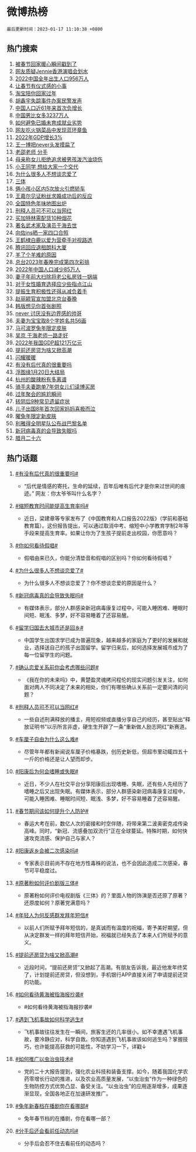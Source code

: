 # 微博热榜

`最后更新时间：2023-01-17 11:10:38 +0800`

## 热门搜索

1. [被春节回家暖心瞬间戳到了](https://m.weibo.cn/search?containerid=100103type%3D1%26t%3D10%26q%3D%23%E8%A2%AB%E6%98%A5%E8%8A%82%E5%9B%9E%E5%AE%B6%E6%9A%96%E5%BF%83%E7%9E%AC%E9%97%B4%E6%88%B3%E5%88%B0%E4%BA%86%23&stream_entry_id=51&isnewpage=1&extparam=seat%3D1%26pos%3D0%26cate%3D10103%26filter_type%3Drealtimehot%26c_type%3D51%26dgr%3D0%26display_time%3D1673925037%26pre_seqid%3D1673925037697025650107&luicode=10000011&lfid=106003type%253D25%2526t%253D3%2526disable_hot%253D1%2526filter_type%253Drealtimehot)
1. [网友质疑Jennie香港演唱会划水](https://m.weibo.cn/search?containerid=100103type%3D1%26t%3D10%26q%3D%23%E7%BD%91%E5%8F%8B%E8%B4%A8%E7%96%91Jennie%E9%A6%99%E6%B8%AF%E6%BC%94%E5%94%B1%E4%BC%9A%E5%88%92%E6%B0%B4%23&stream_entry_id=31&isnewpage=1&extparam=seat%3D1%26dgr%3D0%26realpos%3D1%26band_rank%3D1%26filter_type%3Drealtimehot%26c_type%3D31%26q%3D%2523%25E7%25BD%2591%25E5%258F%258B%25E8%25B4%25A8%25E7%2596%2591Jennie%25E9%25A6%2599%25E6%25B8%25AF%25E6%25BC%2594%25E5%2594%25B1%25E4%25BC%259A%25E5%2588%2592%25E6%25B0%25B4%2523%26pos%3D0%26cate%3D5001%26stream_entry_id%3D31%26flag%3D1%26lcate%3D5001%26display_time%3D1673925037%26pre_seqid%3D1673925037697025650107&luicode=10000011&lfid=106003type%253D25%2526t%253D3%2526disable_hot%253D1%2526filter_type%253Drealtimehot)
1. [2022中国全年出生人口956万人](https://m.weibo.cn/search?containerid=100103type%3D1%26t%3D10%26q%3D%232022%E4%B8%AD%E5%9B%BD%E5%85%A8%E5%B9%B4%E5%87%BA%E7%94%9F%E4%BA%BA%E5%8F%A3956%E4%B8%87%E4%BA%BA%23&stream_entry_id=31&isnewpage=1&extparam=seat%3D1%26dgr%3D0%26realpos%3D2%26band_rank%3D2%26filter_type%3Drealtimehot%26c_type%3D31%26q%3D%25232022%25E4%25B8%25AD%25E5%259B%25BD%25E5%2585%25A8%25E5%25B9%25B4%25E5%2587%25BA%25E7%2594%259F%25E4%25BA%25BA%25E5%258F%25A3956%25E4%25B8%2587%25E4%25BA%25BA%2523%26pos%3D1%26cate%3D5001%26stream_entry_id%3D31%26flag%3D1%26lcate%3D5001%26display_time%3D1673925037%26pre_seqid%3D1673925037697025650107&luicode=10000011&lfid=106003type%253D25%2526t%253D3%2526disable_hot%253D1%2526filter_type%253Drealtimehot)
1. [让春节有仪式感的小事](https://m.weibo.cn/search?containerid=100103type%3D1%26t%3D10%26q%3D%23%E8%AE%A9%E6%98%A5%E8%8A%82%E6%9C%89%E4%BB%AA%E5%BC%8F%E6%84%9F%E7%9A%84%E5%B0%8F%E4%BA%8B%23&stream_entry_id=31&isnewpage=1&extparam=seat%3D1%26dgr%3D0%26realpos%3D3%26band_rank%3D3%26filter_type%3Drealtimehot%26c_type%3D31%26q%3D%2523%25E8%25AE%25A9%25E6%2598%25A5%25E8%258A%2582%25E6%259C%2589%25E4%25BB%25AA%25E5%25BC%258F%25E6%2584%259F%25E7%259A%2584%25E5%25B0%258F%25E4%25BA%258B%2523%26pos%3D2%26cate%3D5001%26stream_entry_id%3D31%26flag%3D0%26lcate%3D5001%26display_time%3D1673925037%26pre_seqid%3D1673925037697025650107&luicode=10000011&lfid=106003type%253D25%2526t%253D3%2526disable_hot%253D1%2526filter_type%253Drealtimehot)
1. [淘宝陪你回家过年](https://m.weibo.cn/search?containerid=100103type%3D1%26t%3D10%26q%3D%23%E6%B7%98%E5%AE%9D%E9%99%AA%E4%BD%A0%E5%9B%9E%E5%AE%B6%E8%BF%87%E5%B9%B4%23&stream_entry_id=31&isnewpage=1&extparam=seat%3D1%26dgr%3D0%26band_rank%3D4%26filter_type%3Drealtimehot%26adid%3D178285%26c_type%3D31%26q%3D%2523%25E6%25B7%2598%25E5%25AE%259D%25E9%2599%25AA%25E4%25BD%25A0%25E5%259B%259E%25E5%25AE%25B6%25E8%25BF%2587%25E5%25B9%25B4%2523%26pos%3D3%26cate%3D5001%26stream_entry_id%3D31%26topic_ad%3D1%26lcate%3D5001%26display_time%3D1673925037%26pre_seqid%3D1673925037697025650107&luicode=10000011&lfid=106003type%253D25%2526t%253D3%2526disable_hot%253D1%2526filter_type%253Drealtimehot)
1. [胡鑫宇失踪事件办案民警发声](https://m.weibo.cn/search?containerid=100103type%3D1%26t%3D10%26q%3D%23%E8%83%A1%E9%91%AB%E5%AE%87%E5%A4%B1%E8%B8%AA%E4%BA%8B%E4%BB%B6%E5%8A%9E%E6%A1%88%E6%B0%91%E8%AD%A6%E5%8F%91%E5%A3%B0%23&stream_entry_id=31&isnewpage=1&extparam=seat%3D1%26dgr%3D0%26realpos%3D4%26band_rank%3D4%26filter_type%3Drealtimehot%26c_type%3D31%26q%3D%2523%25E8%2583%25A1%25E9%2591%25AB%25E5%25AE%2587%25E5%25A4%25B1%25E8%25B8%25AA%25E4%25BA%258B%25E4%25BB%25B6%25E5%258A%259E%25E6%25A1%2588%25E6%25B0%2591%25E8%25AD%25A6%25E5%258F%2591%25E5%25A3%25B0%2523%26pos%3D4%26cate%3D5001%26stream_entry_id%3D31%26flag%3D1%26lcate%3D5001%26display_time%3D1673925037%26pre_seqid%3D1673925037697025650107&luicode=10000011&lfid=106003type%253D25%2526t%253D3%2526disable_hot%253D1%2526filter_type%253Drealtimehot)
1. [中国人口近61年来首次负增长](https://m.weibo.cn/search?containerid=100103type%3D1%26t%3D10%26q%3D%23%E4%B8%AD%E5%9B%BD%E4%BA%BA%E5%8F%A3%E8%BF%9161%E5%B9%B4%E6%9D%A5%E9%A6%96%E6%AC%A1%E8%B4%9F%E5%A2%9E%E9%95%BF%23&stream_entry_id=31&isnewpage=1&extparam=seat%3D1%26dgr%3D0%26realpos%3D5%26band_rank%3D5%26filter_type%3Drealtimehot%26c_type%3D31%26q%3D%2523%25E4%25B8%25AD%25E5%259B%25BD%25E4%25BA%25BA%25E5%258F%25A3%25E8%25BF%259161%25E5%25B9%25B4%25E6%259D%25A5%25E9%25A6%2596%25E6%25AC%25A1%25E8%25B4%259F%25E5%25A2%259E%25E9%2595%25BF%2523%26pos%3D5%26cate%3D5001%26stream_entry_id%3D31%26flag%3D1%26lcate%3D5001%26display_time%3D1673925037%26pre_seqid%3D1673925037697025650107&luicode=10000011&lfid=106003type%253D25%2526t%253D3%2526disable_hot%253D1%2526filter_type%253Drealtimehot)
1. [中国男比女多3237万人](https://m.weibo.cn/search?containerid=100103type%3D1%26t%3D10%26q%3D%23%E4%B8%AD%E5%9B%BD%E7%94%B7%E6%AF%94%E5%A5%B3%E5%A4%9A3237%E4%B8%87%E4%BA%BA%23&stream_entry_id=31&isnewpage=1&extparam=seat%3D1%26dgr%3D0%26realpos%3D6%26band_rank%3D6%26filter_type%3Drealtimehot%26c_type%3D31%26q%3D%2523%25E4%25B8%25AD%25E5%259B%25BD%25E7%2594%25B7%25E6%25AF%2594%25E5%25A5%25B3%25E5%25A4%259A3237%25E4%25B8%2587%25E4%25BA%25BA%2523%26pos%3D6%26cate%3D5001%26stream_entry_id%3D31%26flag%3D1%26lcate%3D5001%26display_time%3D1673925037%26pre_seqid%3D1673925037697025650107&luicode=10000011&lfid=106003type%253D25%2526t%253D3%2526disable_hot%253D1%2526filter_type%253Drealtimehot)
1. [如何避免已婚未育成就业劣势](https://m.weibo.cn/search?containerid=100103type%3D1%26t%3D10%26q%3D%23%E5%A6%82%E4%BD%95%E9%81%BF%E5%85%8D%E5%B7%B2%E5%A9%9A%E6%9C%AA%E8%82%B2%E6%88%90%E5%B0%B1%E4%B8%9A%E5%8A%A3%E5%8A%BF%23&stream_entry_id=31&isnewpage=1&extparam=seat%3D1%26dgr%3D0%26realpos%3D7%26band_rank%3D7%26filter_type%3Drealtimehot%26c_type%3D31%26q%3D%2523%25E5%25A6%2582%25E4%25BD%2595%25E9%2581%25BF%25E5%2585%258D%25E5%25B7%25B2%25E5%25A9%259A%25E6%259C%25AA%25E8%2582%25B2%25E6%2588%2590%25E5%25B0%25B1%25E4%25B8%259A%25E5%258A%25A3%25E5%258A%25BF%2523%26pos%3D7%26cate%3D5001%26stream_entry_id%3D31%26flag%3D1%26lcate%3D5001%26display_time%3D1673925037%26pre_seqid%3D1673925037697025650107&luicode=10000011&lfid=106003type%253D25%2526t%253D3%2526disable_hot%253D1%2526filter_type%253Drealtimehot)
1. [网友吃火锅菜品中发现蓝环章鱼](https://m.weibo.cn/search?containerid=100103type%3D1%26t%3D10%26q%3D%23%E7%BD%91%E5%8F%8B%E5%90%83%E7%81%AB%E9%94%85%E8%8F%9C%E5%93%81%E4%B8%AD%E5%8F%91%E7%8E%B0%E8%93%9D%E7%8E%AF%E7%AB%A0%E9%B1%BC%23&stream_entry_id=31&isnewpage=1&extparam=seat%3D1%26dgr%3D0%26realpos%3D8%26band_rank%3D8%26filter_type%3Drealtimehot%26c_type%3D31%26q%3D%2523%25E7%25BD%2591%25E5%258F%258B%25E5%2590%2583%25E7%2581%25AB%25E9%2594%2585%25E8%258F%259C%25E5%2593%2581%25E4%25B8%25AD%25E5%258F%2591%25E7%258E%25B0%25E8%2593%259D%25E7%258E%25AF%25E7%25AB%25A0%25E9%25B1%25BC%2523%26pos%3D8%26cate%3D5001%26stream_entry_id%3D31%26flag%3D16%26lcate%3D5001%26display_time%3D1673925037%26pre_seqid%3D1673925037697025650107&luicode=10000011&lfid=106003type%253D25%2526t%253D3%2526disable_hot%253D1%2526filter_type%253Drealtimehot)
1. [2022年GDP增长3%](https://m.weibo.cn/search?containerid=100103type%3D1%26t%3D10%26q%3D%232022%E5%B9%B4GDP%E5%A2%9E%E9%95%BF3%25%23&stream_entry_id=31&isnewpage=1&extparam=seat%3D1%26dgr%3D0%26realpos%3D9%26band_rank%3D9%26filter_type%3Drealtimehot%26c_type%3D31%26q%3D%25232022%25E5%25B9%25B4GDP%25E5%25A2%259E%25E9%2595%25BF3%2525%2523%26pos%3D9%26cate%3D5001%26stream_entry_id%3D31%26flag%3D1%26lcate%3D5001%26display_time%3D1673925037%26pre_seqid%3D1673925037697025650107&luicode=10000011&lfid=106003type%253D25%2526t%253D3%2526disable_hot%253D1%2526filter_type%253Drealtimehot)
1. [王一博把never头发摸扁了](https://m.weibo.cn/search?containerid=100103type%3D1%26t%3D10%26q%3D%23%E7%8E%8B%E4%B8%80%E5%8D%9A%E6%8A%8Anever%E5%A4%B4%E5%8F%91%E6%91%B8%E6%89%81%E4%BA%86%23&stream_entry_id=31&isnewpage=1&extparam=seat%3D1%26dgr%3D0%26realpos%3D10%26band_rank%3D10%26filter_type%3Drealtimehot%26c_type%3D31%26q%3D%2523%25E7%258E%258B%25E4%25B8%2580%25E5%258D%259A%25E6%258A%258Anever%25E5%25A4%25B4%25E5%258F%2591%25E6%2591%25B8%25E6%2589%2581%25E4%25BA%2586%2523%26pos%3D10%26cate%3D5001%26stream_entry_id%3D31%26flag%3D16%26lcate%3D5001%26display_time%3D1673925037%26pre_seqid%3D1673925037697025650107&luicode=10000011&lfid=106003type%253D25%2526t%253D3%2526disable_hot%253D1%2526filter_type%253Drealtimehot)
1. [老邵老师 分手](https://m.weibo.cn/search?containerid=100103type%3D1%26t%3D10%26q%3D%E8%80%81%E9%82%B5%E8%80%81%E5%B8%88+%E5%88%86%E6%89%8B&stream_entry_id=31&isnewpage=1&extparam=seat%3D1%26dgr%3D0%26realpos%3D11%26band_rank%3D11%26filter_type%3Drealtimehot%26c_type%3D31%26q%3D%25E8%2580%2581%25E9%2582%25B5%25E8%2580%2581%25E5%25B8%2588%2520%25E5%2588%2586%25E6%2589%258B%26pos%3D11%26cate%3D5001%26stream_entry_id%3D31%26flag%3D0%26lcate%3D5001%26display_time%3D1673925037%26pre_seqid%3D1673925037697025650107&luicode=10000011&lfid=106003type%253D25%2526t%253D3%2526disable_hot%253D1%2526filter_type%253Drealtimehot)
1. [母亲称女儿拒绝追求被男孩泼汽油烧伤](https://m.weibo.cn/search?containerid=100103type%3D1%26t%3D10%26q%3D%23%E6%AF%8D%E4%BA%B2%E7%A7%B0%E5%A5%B3%E5%84%BF%E6%8B%92%E7%BB%9D%E8%BF%BD%E6%B1%82%E8%A2%AB%E7%94%B7%E5%AD%A9%E6%B3%BC%E6%B1%BD%E6%B2%B9%E7%83%A7%E4%BC%A4%23&stream_entry_id=31&isnewpage=1&extparam=seat%3D1%26dgr%3D0%26realpos%3D12%26band_rank%3D12%26filter_type%3Drealtimehot%26c_type%3D31%26q%3D%2523%25E6%25AF%258D%25E4%25BA%25B2%25E7%25A7%25B0%25E5%25A5%25B3%25E5%2584%25BF%25E6%258B%2592%25E7%25BB%259D%25E8%25BF%25BD%25E6%25B1%2582%25E8%25A2%25AB%25E7%2594%25B7%25E5%25AD%25A9%25E6%25B3%25BC%25E6%25B1%25BD%25E6%25B2%25B9%25E7%2583%25A7%25E4%25BC%25A4%2523%26pos%3D12%26cate%3D5001%26stream_entry_id%3D31%26flag%3D1%26lcate%3D5001%26display_time%3D1673925037%26pre_seqid%3D1673925037697025650107&luicode=10000011&lfid=106003type%253D25%2526t%253D3%2526disable_hot%253D1%2526filter_type%253Drealtimehot)
1. [小王同学 想给大家一个交代](https://m.weibo.cn/search?containerid=100103type%3D1%26t%3D10%26q%3D%E5%B0%8F%E7%8E%8B%E5%90%8C%E5%AD%A6+%E6%83%B3%E7%BB%99%E5%A4%A7%E5%AE%B6%E4%B8%80%E4%B8%AA%E4%BA%A4%E4%BB%A3&stream_entry_id=31&isnewpage=1&extparam=seat%3D1%26dgr%3D0%26realpos%3D13%26band_rank%3D13%26filter_type%3Drealtimehot%26c_type%3D31%26q%3D%25E5%25B0%258F%25E7%258E%258B%25E5%2590%258C%25E5%25AD%25A6%2520%25E6%2583%25B3%25E7%25BB%2599%25E5%25A4%25A7%25E5%25AE%25B6%25E4%25B8%2580%25E4%25B8%25AA%25E4%25BA%25A4%25E4%25BB%25A3%26pos%3D13%26cate%3D5001%26stream_entry_id%3D31%26flag%3D1%26lcate%3D5001%26display_time%3D1673925037%26pre_seqid%3D1673925037697025650107&luicode=10000011&lfid=106003type%253D25%2526t%253D3%2526disable_hot%253D1%2526filter_type%253Drealtimehot)
1. [为什么很多人不想谈恋爱了](https://m.weibo.cn/search?containerid=100103type%3D1%26t%3D10%26q%3D%23%E4%B8%BA%E4%BB%80%E4%B9%88%E5%BE%88%E5%A4%9A%E4%BA%BA%E4%B8%8D%E6%83%B3%E8%B0%88%E6%81%8B%E7%88%B1%E4%BA%86%23&stream_entry_id=31&isnewpage=1&extparam=seat%3D1%26dgr%3D0%26realpos%3D14%26band_rank%3D14%26filter_type%3Drealtimehot%26c_type%3D31%26q%3D%2523%25E4%25B8%25BA%25E4%25BB%2580%25E4%25B9%2588%25E5%25BE%2588%25E5%25A4%259A%25E4%25BA%25BA%25E4%25B8%258D%25E6%2583%25B3%25E8%25B0%2588%25E6%2581%258B%25E7%2588%25B1%25E4%25BA%2586%2523%26pos%3D14%26cate%3D5001%26stream_entry_id%3D31%26flag%3D0%26lcate%3D5001%26display_time%3D1673925037%26pre_seqid%3D1673925037697025650107&luicode=10000011&lfid=106003type%253D25%2526t%253D3%2526disable_hot%253D1%2526filter_type%253Drealtimehot)
1. [三体](https://m.weibo.cn/search?containerid=100103type%3D1%26t%3D10%26q%3D%E4%B8%89%E4%BD%93&stream_entry_id=31&isnewpage=1&extparam=seat%3D1%26dgr%3D0%26realpos%3D15%26band_rank%3D15%26filter_type%3Drealtimehot%26c_type%3D31%26q%3D%25E4%25B8%2589%25E4%25BD%2593%26pos%3D15%26cate%3D5001%26stream_entry_id%3D31%26flag%3D0%26lcate%3D5001%26display_time%3D1673925037%26pre_seqid%3D1673925037697025650107&luicode=10000011&lfid=106003type%253D25%2526t%253D3%2526disable_hot%253D1%2526filter_type%253Drealtimehot)
1. [俩小孩小区内5次放火引燃轿车](https://m.weibo.cn/search?containerid=100103type%3D1%26t%3D10%26q%3D%23%E4%BF%A9%E5%B0%8F%E5%AD%A9%E5%B0%8F%E5%8C%BA%E5%86%855%E6%AC%A1%E6%94%BE%E7%81%AB%E5%BC%95%E7%87%83%E8%BD%BF%E8%BD%A6%23&stream_entry_id=31&isnewpage=1&extparam=seat%3D1%26dgr%3D0%26realpos%3D16%26band_rank%3D16%26filter_type%3Drealtimehot%26c_type%3D31%26q%3D%2523%25E4%25BF%25A9%25E5%25B0%258F%25E5%25AD%25A9%25E5%25B0%258F%25E5%258C%25BA%25E5%2586%25855%25E6%25AC%25A1%25E6%2594%25BE%25E7%2581%25AB%25E5%25BC%2595%25E7%2587%2583%25E8%25BD%25BF%25E8%25BD%25A6%2523%26pos%3D16%26cate%3D5001%26stream_entry_id%3D31%26flag%3D0%26lcate%3D5001%26display_time%3D1673925037%26pre_seqid%3D1673925037697025650107&luicode=10000011&lfid=106003type%253D25%2526t%253D3%2526disable_hot%253D1%2526filter_type%253Drealtimehot)
1. [王嘉尔见证粉丝求婚成功后的反应](https://m.weibo.cn/search?containerid=100103type%3D1%26t%3D10%26q%3D%23%E7%8E%8B%E5%98%89%E5%B0%94%E8%A7%81%E8%AF%81%E7%B2%89%E4%B8%9D%E6%B1%82%E5%A9%9A%E6%88%90%E5%8A%9F%E5%90%8E%E7%9A%84%E5%8F%8D%E5%BA%94%23&stream_entry_id=31&isnewpage=1&extparam=seat%3D1%26dgr%3D0%26realpos%3D17%26band_rank%3D17%26filter_type%3Drealtimehot%26c_type%3D31%26q%3D%2523%25E7%258E%258B%25E5%2598%2589%25E5%25B0%2594%25E8%25A7%2581%25E8%25AF%2581%25E7%25B2%2589%25E4%25B8%259D%25E6%25B1%2582%25E5%25A9%259A%25E6%2588%2590%25E5%258A%259F%25E5%2590%258E%25E7%259A%2584%25E5%258F%258D%25E5%25BA%2594%2523%26pos%3D17%26cate%3D5001%26stream_entry_id%3D31%26flag%3D1%26lcate%3D5001%26display_time%3D1673925037%26pre_seqid%3D1673925037697025650107&luicode=10000011&lfid=106003type%253D25%2526t%253D3%2526disable_hot%253D1%2526filter_type%253Drealtimehot)
1. [全国特色年味地图出炉](https://m.weibo.cn/search?containerid=100103type%3D1%26t%3D10%26q%3D%23%E5%85%A8%E5%9B%BD%E7%89%B9%E8%89%B2%E5%B9%B4%E5%91%B3%E5%9C%B0%E5%9B%BE%E5%87%BA%E7%82%89%23&stream_entry_id=31&isnewpage=1&extparam=seat%3D1%26dgr%3D0%26realpos%3D18%26band_rank%3D18%26filter_type%3Drealtimehot%26c_type%3D31%26q%3D%2523%25E5%2585%25A8%25E5%259B%25BD%25E7%2589%25B9%25E8%2589%25B2%25E5%25B9%25B4%25E5%2591%25B3%25E5%259C%25B0%25E5%259B%25BE%25E5%2587%25BA%25E7%2582%2589%2523%26pos%3D18%26cate%3D5001%26stream_entry_id%3D31%26flag%3D0%26lcate%3D5001%26display_time%3D1673925037%26pre_seqid%3D1673925037697025650107&luicode=10000011&lfid=106003type%253D25%2526t%253D3%2526disable_hot%253D1%2526filter_type%253Drealtimehot)
1. [刑释人员可不可以当网红](https://m.weibo.cn/search?containerid=100103type%3D1%26t%3D10%26q%3D%23%E5%88%91%E9%87%8A%E4%BA%BA%E5%91%98%E5%8F%AF%E4%B8%8D%E5%8F%AF%E4%BB%A5%E5%BD%93%E7%BD%91%E7%BA%A2%23&stream_entry_id=31&isnewpage=1&extparam=seat%3D1%26dgr%3D0%26realpos%3D19%26band_rank%3D19%26filter_type%3Drealtimehot%26c_type%3D31%26q%3D%2523%25E5%2588%2591%25E9%2587%258A%25E4%25BA%25BA%25E5%2591%2598%25E5%258F%25AF%25E4%25B8%258D%25E5%258F%25AF%25E4%25BB%25A5%25E5%25BD%2593%25E7%25BD%2591%25E7%25BA%25A2%2523%26pos%3D19%26cate%3D5001%26stream_entry_id%3D31%26flag%3D1%26lcate%3D5001%26display_time%3D1673925037%26pre_seqid%3D1673925037697025650107&luicode=10000011&lfid=106003type%253D25%2526t%253D3%2526disable_hot%253D1%2526filter_type%253Drealtimehot)
1. [买加特林需配货10种烟花](https://m.weibo.cn/search?containerid=100103type%3D1%26t%3D10%26q%3D%23%E4%B9%B0%E5%8A%A0%E7%89%B9%E6%9E%97%E9%9C%80%E9%85%8D%E8%B4%A710%E7%A7%8D%E7%83%9F%E8%8A%B1%23&stream_entry_id=31&isnewpage=1&extparam=seat%3D1%26dgr%3D0%26realpos%3D20%26band_rank%3D20%26filter_type%3Drealtimehot%26c_type%3D31%26q%3D%2523%25E4%25B9%25B0%25E5%258A%25A0%25E7%2589%25B9%25E6%259E%2597%25E9%259C%2580%25E9%2585%258D%25E8%25B4%25A710%25E7%25A7%258D%25E7%2583%259F%25E8%258A%25B1%2523%26pos%3D20%26cate%3D5001%26stream_entry_id%3D31%26flag%3D1%26lcate%3D5001%26display_time%3D1673925037%26pre_seqid%3D1673925037697025650107&luicode=10000011&lfid=106003type%253D25%2526t%253D3%2526disable_hot%253D1%2526filter_type%253Drealtimehot)
1. [著名武术家及演员于海去世](https://m.weibo.cn/search?containerid=100103type%3D1%26t%3D10%26q%3D%23%E8%91%97%E5%90%8D%E6%AD%A6%E6%9C%AF%E5%AE%B6%E5%8F%8A%E6%BC%94%E5%91%98%E4%BA%8E%E6%B5%B7%E5%8E%BB%E4%B8%96%23&stream_entry_id=31&isnewpage=1&extparam=seat%3D1%26dgr%3D0%26realpos%3D21%26band_rank%3D21%26filter_type%3Drealtimehot%26c_type%3D31%26q%3D%2523%25E8%2591%2597%25E5%2590%258D%25E6%25AD%25A6%25E6%259C%25AF%25E5%25AE%25B6%25E5%258F%258A%25E6%25BC%2594%25E5%2591%2598%25E4%25BA%258E%25E6%25B5%25B7%25E5%258E%25BB%25E4%25B8%2596%2523%26pos%3D21%26cate%3D5001%26stream_entry_id%3D31%26flag%3D0%26lcate%3D5001%26display_time%3D1673925037%26pre_seqid%3D1673925037697025650107&luicode=10000011&lfid=106003type%253D25%2526t%253D3%2526disable_hot%253D1%2526filter_type%253Drealtimehot)
1. [向佐ins晒一家四口合照](https://m.weibo.cn/search?containerid=100103type%3D1%26t%3D10%26q%3D%23%E5%90%91%E4%BD%90ins%E6%99%92%E4%B8%80%E5%AE%B6%E5%9B%9B%E5%8F%A3%E5%90%88%E7%85%A7%23&stream_entry_id=31&isnewpage=1&extparam=seat%3D1%26dgr%3D0%26realpos%3D22%26band_rank%3D22%26filter_type%3Drealtimehot%26c_type%3D31%26q%3D%2523%25E5%2590%2591%25E4%25BD%2590ins%25E6%2599%2592%25E4%25B8%2580%25E5%25AE%25B6%25E5%259B%259B%25E5%258F%25A3%25E5%2590%2588%25E7%2585%25A7%2523%26pos%3D22%26cate%3D5001%26stream_entry_id%3D31%26flag%3D0%26lcate%3D5001%26display_time%3D1673925037%26pre_seqid%3D1673925037697025650107&luicode=10000011&lfid=106003type%253D25%2526t%253D3%2526disable_hot%253D1%2526filter_type%253Drealtimehot)
1. [王鹤棣白鹿以爱为营牵手对视路透](https://m.weibo.cn/search?containerid=100103type%3D1%26t%3D10%26q%3D%23%E7%8E%8B%E9%B9%A4%E6%A3%A3%E7%99%BD%E9%B9%BF%E4%BB%A5%E7%88%B1%E4%B8%BA%E8%90%A5%E7%89%B5%E6%89%8B%E5%AF%B9%E8%A7%86%E8%B7%AF%E9%80%8F%23&stream_entry_id=31&isnewpage=1&extparam=seat%3D1%26dgr%3D0%26realpos%3D23%26band_rank%3D23%26filter_type%3Drealtimehot%26c_type%3D31%26q%3D%2523%25E7%258E%258B%25E9%25B9%25A4%25E6%25A3%25A3%25E7%2599%25BD%25E9%25B9%25BF%25E4%25BB%25A5%25E7%2588%25B1%25E4%25B8%25BA%25E8%2590%25A5%25E7%2589%25B5%25E6%2589%258B%25E5%25AF%25B9%25E8%25A7%2586%25E8%25B7%25AF%25E9%2580%258F%2523%26pos%3D23%26cate%3D5001%26stream_entry_id%3D31%26flag%3D1%26lcate%3D5001%26display_time%3D1673925037%26pre_seqid%3D1673925037697025650107&luicode=10000011&lfid=106003type%253D25%2526t%253D3%2526disable_hot%253D1%2526filter_type%253Drealtimehot)
1. [腾讯回应退租朗科大厦](https://m.weibo.cn/search?containerid=100103type%3D1%26t%3D10%26q%3D%23%E8%85%BE%E8%AE%AF%E5%9B%9E%E5%BA%94%E9%80%80%E7%A7%9F%E6%9C%97%E7%A7%91%E5%A4%A7%E5%8E%A6%23&stream_entry_id=31&isnewpage=1&extparam=seat%3D1%26dgr%3D0%26realpos%3D24%26band_rank%3D24%26filter_type%3Drealtimehot%26c_type%3D31%26q%3D%2523%25E8%2585%25BE%25E8%25AE%25AF%25E5%259B%259E%25E5%25BA%2594%25E9%2580%2580%25E7%25A7%259F%25E6%259C%2597%25E7%25A7%2591%25E5%25A4%25A7%25E5%258E%25A6%2523%26pos%3D24%26cate%3D5001%26stream_entry_id%3D31%26flag%3D1%26lcate%3D5001%26display_time%3D1673925037%26pre_seqid%3D1673925037697025650107&luicode=10000011&lfid=106003type%253D25%2526t%253D3%2526disable_hot%253D1%2526filter_type%253Drealtimehot)
1. [羊了个羊难的原因](https://m.weibo.cn/search?containerid=100103type%3D1%26t%3D10%26q%3D%23%E7%BE%8A%E4%BA%86%E4%B8%AA%E7%BE%8A%E9%9A%BE%E7%9A%84%E5%8E%9F%E5%9B%A0%23&stream_entry_id=31&isnewpage=1&extparam=seat%3D1%26dgr%3D0%26realpos%3D25%26band_rank%3D25%26filter_type%3Drealtimehot%26c_type%3D31%26q%3D%2523%25E7%25BE%258A%25E4%25BA%2586%25E4%25B8%25AA%25E7%25BE%258A%25E9%259A%25BE%25E7%259A%2584%25E5%258E%259F%25E5%259B%25A0%2523%26pos%3D25%26cate%3D5001%26stream_entry_id%3D31%26flag%3D1%26lcate%3D5001%26display_time%3D1673925037%26pre_seqid%3D1673925037697025650107&luicode=10000011&lfid=106003type%253D25%2526t%253D3%2526disable_hot%253D1%2526filter_type%253Drealtimehot)
1. [总台2023年春晚完成第四次彩排](https://m.weibo.cn/search?containerid=100103type%3D1%26t%3D10%26q%3D%23%E6%80%BB%E5%8F%B02023%E5%B9%B4%E6%98%A5%E6%99%9A%E5%AE%8C%E6%88%90%E7%AC%AC%E5%9B%9B%E6%AC%A1%E5%BD%A9%E6%8E%92%23&stream_entry_id=31&isnewpage=1&extparam=seat%3D1%26dgr%3D0%26realpos%3D26%26band_rank%3D26%26filter_type%3Drealtimehot%26c_type%3D31%26q%3D%2523%25E6%2580%25BB%25E5%258F%25B02023%25E5%25B9%25B4%25E6%2598%25A5%25E6%2599%259A%25E5%25AE%258C%25E6%2588%2590%25E7%25AC%25AC%25E5%259B%259B%25E6%25AC%25A1%25E5%25BD%25A9%25E6%258E%2592%2523%26pos%3D26%26cate%3D5001%26stream_entry_id%3D31%26flag%3D0%26lcate%3D5001%26display_time%3D1673925037%26pre_seqid%3D1673925037697025650107&luicode=10000011&lfid=106003type%253D25%2526t%253D3%2526disable_hot%253D1%2526filter_type%253Drealtimehot)
1. [2022年中国人口减少85万人](https://m.weibo.cn/search?containerid=100103type%3D1%26t%3D10%26q%3D%232022%E5%B9%B4%E4%B8%AD%E5%9B%BD%E4%BA%BA%E5%8F%A3%E5%87%8F%E5%B0%9185%E4%B8%87%E4%BA%BA%23&stream_entry_id=31&isnewpage=1&extparam=seat%3D1%26dgr%3D0%26realpos%3D27%26band_rank%3D27%26filter_type%3Drealtimehot%26c_type%3D31%26q%3D%25232022%25E5%25B9%25B4%25E4%25B8%25AD%25E5%259B%25BD%25E4%25BA%25BA%25E5%258F%25A3%25E5%2587%258F%25E5%25B0%259185%25E4%25B8%2587%25E4%25BA%25BA%2523%26pos%3D27%26cate%3D5001%26stream_entry_id%3D31%26flag%3D1%26lcate%3D5001%26display_time%3D1673925037%26pre_seqid%3D1673925037697025650107&luicode=10000011&lfid=106003type%253D25%2526t%253D3%2526disable_hot%253D1%2526filter_type%253Drealtimehot)
1. [妻子年前大扫除将老公私房钱一锅端](https://m.weibo.cn/search?containerid=100103type%3D1%26t%3D10%26q%3D%23%E5%A6%BB%E5%AD%90%E5%B9%B4%E5%89%8D%E5%A4%A7%E6%89%AB%E9%99%A4%E5%B0%86%E8%80%81%E5%85%AC%E7%A7%81%E6%88%BF%E9%92%B1%E4%B8%80%E9%94%85%E7%AB%AF%23&stream_entry_id=31&isnewpage=1&extparam=seat%3D1%26dgr%3D0%26realpos%3D28%26band_rank%3D28%26filter_type%3Drealtimehot%26c_type%3D31%26q%3D%2523%25E5%25A6%25BB%25E5%25AD%2590%25E5%25B9%25B4%25E5%2589%258D%25E5%25A4%25A7%25E6%2589%25AB%25E9%2599%25A4%25E5%25B0%2586%25E8%2580%2581%25E5%2585%25AC%25E7%25A7%2581%25E6%2588%25BF%25E9%2592%25B1%25E4%25B8%2580%25E9%2594%2585%25E7%25AB%25AF%2523%26pos%3D28%26cate%3D5001%26stream_entry_id%3D31%26flag%3D1%26lcate%3D5001%26display_time%3D1673925037%26pre_seqid%3D1673925037697025650107&luicode=10000011&lfid=106003type%253D25%2526t%253D3%2526disable_hot%253D1%2526filter_type%253Drealtimehot)
1. [对于女性婚育选择应少些指点江山](https://m.weibo.cn/search?containerid=100103type%3D1%26t%3D10%26q%3D%23%E5%AF%B9%E4%BA%8E%E5%A5%B3%E6%80%A7%E5%A9%9A%E8%82%B2%E9%80%89%E6%8B%A9%E5%BA%94%E5%B0%91%E4%BA%9B%E6%8C%87%E7%82%B9%E6%B1%9F%E5%B1%B1%23&stream_entry_id=31&isnewpage=1&extparam=seat%3D1%26dgr%3D0%26realpos%3D29%26band_rank%3D29%26filter_type%3Drealtimehot%26c_type%3D31%26q%3D%2523%25E5%25AF%25B9%25E4%25BA%258E%25E5%25A5%25B3%25E6%2580%25A7%25E5%25A9%259A%25E8%2582%25B2%25E9%2580%2589%25E6%258B%25A9%25E5%25BA%2594%25E5%25B0%2591%25E4%25BA%259B%25E6%258C%2587%25E7%2582%25B9%25E6%25B1%259F%25E5%25B1%25B1%2523%26pos%3D29%26cate%3D5001%26stream_entry_id%3D31%26flag%3D1%26lcate%3D5001%26display_time%3D1673925037%26pre_seqid%3D1673925037697025650107&luicode=10000011&lfid=106003type%253D25%2526t%253D3%2526disable_hot%253D1%2526filter_type%253Drealtimehot)
1. [提振生育积极性还得从减负着手](https://m.weibo.cn/search?containerid=100103type%3D1%26t%3D10%26q%3D%23%E6%8F%90%E6%8C%AF%E7%94%9F%E8%82%B2%E7%A7%AF%E6%9E%81%E6%80%A7%E8%BF%98%E5%BE%97%E4%BB%8E%E5%87%8F%E8%B4%9F%E7%9D%80%E6%89%8B%23&stream_entry_id=31&isnewpage=1&extparam=seat%3D1%26dgr%3D0%26realpos%3D30%26band_rank%3D30%26filter_type%3Drealtimehot%26c_type%3D31%26q%3D%2523%25E6%258F%2590%25E6%258C%25AF%25E7%2594%259F%25E8%2582%25B2%25E7%25A7%25AF%25E6%259E%2581%25E6%2580%25A7%25E8%25BF%2598%25E5%25BE%2597%25E4%25BB%258E%25E5%2587%258F%25E8%25B4%259F%25E7%259D%2580%25E6%2589%258B%2523%26pos%3D30%26cate%3D5001%26stream_entry_id%3D31%26flag%3D0%26lcate%3D5001%26display_time%3D1673925037%26pre_seqid%3D1673925037697025650107&luicode=10000011&lfid=106003type%253D25%2526t%253D3%2526disable_hot%253D1%2526filter_type%253Drealtimehot)
1. [赵丽颖官宣加盟北京台春晚](https://m.weibo.cn/search?containerid=100103type%3D1%26t%3D10%26q%3D%23%E8%B5%B5%E4%B8%BD%E9%A2%96%E5%AE%98%E5%AE%A3%E5%8A%A0%E7%9B%9F%E5%8C%97%E4%BA%AC%E5%8F%B0%E6%98%A5%E6%99%9A%23&stream_entry_id=31&isnewpage=1&extparam=seat%3D1%26dgr%3D0%26realpos%3D31%26band_rank%3D31%26filter_type%3Drealtimehot%26c_type%3D31%26q%3D%2523%25E8%25B5%25B5%25E4%25B8%25BD%25E9%25A2%2596%25E5%25AE%2598%25E5%25AE%25A3%25E5%258A%25A0%25E7%259B%259F%25E5%258C%2597%25E4%25BA%25AC%25E5%258F%25B0%25E6%2598%25A5%25E6%2599%259A%2523%26pos%3D31%26cate%3D5001%26stream_entry_id%3D31%26flag%3D1%26lcate%3D5001%26display_time%3D1673925037%26pre_seqid%3D1673925037697025650107&luicode=10000011&lfid=106003type%253D25%2526t%253D3%2526disable_hot%253D1%2526filter_type%253Drealtimehot)
1. [韩版想见你首张剧照](https://m.weibo.cn/search?containerid=100103type%3D1%26t%3D10%26q%3D%23%E9%9F%A9%E7%89%88%E6%83%B3%E8%A7%81%E4%BD%A0%E9%A6%96%E5%BC%A0%E5%89%A7%E7%85%A7%23&stream_entry_id=31&isnewpage=1&extparam=seat%3D1%26dgr%3D0%26realpos%3D32%26band_rank%3D32%26filter_type%3Drealtimehot%26c_type%3D31%26q%3D%2523%25E9%259F%25A9%25E7%2589%2588%25E6%2583%25B3%25E8%25A7%2581%25E4%25BD%25A0%25E9%25A6%2596%25E5%25BC%25A0%25E5%2589%25A7%25E7%2585%25A7%2523%26pos%3D32%26cate%3D5001%26stream_entry_id%3D31%26flag%3D1%26lcate%3D5001%26display_time%3D1673925037%26pre_seqid%3D1673925037697025650107&luicode=10000011&lfid=106003type%253D25%2526t%253D3%2526disable_hot%253D1%2526filter_type%253Drealtimehot)
1. [never 讨厌没有边界感的帅哥](https://m.weibo.cn/search?containerid=100103type%3D1%26t%3D10%26q%3Dnever+%E8%AE%A8%E5%8E%8C%E6%B2%A1%E6%9C%89%E8%BE%B9%E7%95%8C%E6%84%9F%E7%9A%84%E5%B8%85%E5%93%A5&stream_entry_id=31&isnewpage=1&extparam=seat%3D1%26dgr%3D0%26realpos%3D33%26band_rank%3D33%26filter_type%3Drealtimehot%26c_type%3D31%26q%3Dnever%2520%25E8%25AE%25A8%25E5%258E%258C%25E6%25B2%25A1%25E6%259C%2589%25E8%25BE%25B9%25E7%2595%258C%25E6%2584%259F%25E7%259A%2584%25E5%25B8%2585%25E5%2593%25A5%26pos%3D33%26cate%3D5001%26stream_entry_id%3D31%26flag%3D0%26lcate%3D5001%26display_time%3D1673925037%26pre_seqid%3D1673925037697025650107&luicode=10000011&lfid=106003type%253D25%2526t%253D3%2526disable_hot%253D1%2526filter_type%253Drealtimehot)
1. [夫妻为宝宝取8个字姓名共56画](https://m.weibo.cn/search?containerid=100103type%3D1%26t%3D10%26q%3D%23%E5%A4%AB%E5%A6%BB%E4%B8%BA%E5%AE%9D%E5%AE%9D%E5%8F%968%E4%B8%AA%E5%AD%97%E5%A7%93%E5%90%8D%E5%85%B156%E7%94%BB%23&stream_entry_id=31&isnewpage=1&extparam=seat%3D1%26dgr%3D0%26realpos%3D34%26band_rank%3D34%26filter_type%3Drealtimehot%26c_type%3D31%26q%3D%2523%25E5%25A4%25AB%25E5%25A6%25BB%25E4%25B8%25BA%25E5%25AE%259D%25E5%25AE%259D%25E5%258F%25968%25E4%25B8%25AA%25E5%25AD%2597%25E5%25A7%2593%25E5%2590%258D%25E5%2585%25B156%25E7%2594%25BB%2523%26pos%3D34%26cate%3D5001%26stream_entry_id%3D31%26flag%3D0%26lcate%3D5001%26display_time%3D1673925037%26pre_seqid%3D1673925037697025650107&luicode=10000011&lfid=106003type%253D25%2526t%253D3%2526disable_hot%253D1%2526filter_type%253Drealtimehot)
1. [马可波罗兔年限定皮肤](https://m.weibo.cn/search?containerid=100103type%3D1%26t%3D10%26q%3D%23%E9%A9%AC%E5%8F%AF%E6%B3%A2%E7%BD%97%E5%85%94%E5%B9%B4%E9%99%90%E5%AE%9A%E7%9A%AE%E8%82%A4%23&stream_entry_id=31&isnewpage=1&extparam=seat%3D1%26dgr%3D0%26realpos%3D35%26band_rank%3D35%26filter_type%3Drealtimehot%26c_type%3D31%26q%3D%2523%25E9%25A9%25AC%25E5%258F%25AF%25E6%25B3%25A2%25E7%25BD%2597%25E5%2585%2594%25E5%25B9%25B4%25E9%2599%2590%25E5%25AE%259A%25E7%259A%25AE%25E8%2582%25A4%2523%26pos%3D35%26cate%3D5001%26stream_entry_id%3D31%26flag%3D0%26lcate%3D5001%26display_time%3D1673925037%26pre_seqid%3D1673925037697025650107&luicode=10000011&lfid=106003type%253D25%2526t%253D3%2526disable_hot%253D1%2526filter_type%253Drealtimehot)
1. [吴京 于海老师一路走好](https://m.weibo.cn/search?containerid=100103type%3D1%26t%3D10%26q%3D%E5%90%B4%E4%BA%AC+%E4%BA%8E%E6%B5%B7%E8%80%81%E5%B8%88%E4%B8%80%E8%B7%AF%E8%B5%B0%E5%A5%BD&stream_entry_id=31&isnewpage=1&extparam=seat%3D1%26dgr%3D0%26realpos%3D36%26band_rank%3D36%26filter_type%3Drealtimehot%26c_type%3D31%26q%3D%25E5%2590%25B4%25E4%25BA%25AC%2520%25E4%25BA%258E%25E6%25B5%25B7%25E8%2580%2581%25E5%25B8%2588%25E4%25B8%2580%25E8%25B7%25AF%25E8%25B5%25B0%25E5%25A5%25BD%26pos%3D36%26cate%3D5001%26stream_entry_id%3D31%26flag%3D1%26lcate%3D5001%26display_time%3D1673925037%26pre_seqid%3D1673925037697025650107&luicode=10000011&lfid=106003type%253D25%2526t%253D3%2526disable_hot%253D1%2526filter_type%253Drealtimehot)
1. [2022年我国GDP超121万亿元](https://m.weibo.cn/search?containerid=100103type%3D1%26t%3D10%26q%3D%232022%E5%B9%B4%E6%88%91%E5%9B%BDGDP%E8%B6%85121%E4%B8%87%E4%BA%BF%E5%85%83%23&stream_entry_id=31&isnewpage=1&extparam=seat%3D1%26dgr%3D0%26realpos%3D37%26band_rank%3D37%26filter_type%3Drealtimehot%26c_type%3D31%26q%3D%25232022%25E5%25B9%25B4%25E6%2588%2591%25E5%259B%25BDGDP%25E8%25B6%2585121%25E4%25B8%2587%25E4%25BA%25BF%25E5%2585%2583%2523%26pos%3D37%26cate%3D5001%26stream_entry_id%3D31%26flag%3D1%26lcate%3D5001%26display_time%3D1673925037%26pre_seqid%3D1673925037697025650107&luicode=10000011&lfid=106003type%253D25%2526t%253D3%2526disable_hot%253D1%2526filter_type%253Drealtimehot)
1. [提前还房贷为啥又掀高潮](https://m.weibo.cn/search?containerid=100103type%3D1%26t%3D10%26q%3D%23%E6%8F%90%E5%89%8D%E8%BF%98%E6%88%BF%E8%B4%B7%E4%B8%BA%E5%95%A5%E5%8F%88%E6%8E%80%E9%AB%98%E6%BD%AE%23&stream_entry_id=31&isnewpage=1&extparam=seat%3D1%26dgr%3D0%26realpos%3D38%26band_rank%3D38%26filter_type%3Drealtimehot%26c_type%3D31%26q%3D%2523%25E6%258F%2590%25E5%2589%258D%25E8%25BF%2598%25E6%2588%25BF%25E8%25B4%25B7%25E4%25B8%25BA%25E5%2595%25A5%25E5%258F%2588%25E6%258E%2580%25E9%25AB%2598%25E6%25BD%25AE%2523%26pos%3D38%26cate%3D5001%26stream_entry_id%3D31%26flag%3D1%26lcate%3D5001%26display_time%3D1673925037%26pre_seqid%3D1673925037697025650107&luicode=10000011&lfid=106003type%253D25%2526t%253D3%2526disable_hot%253D1%2526filter_type%253Drealtimehot)
1. [闪耀暖暖](https://m.weibo.cn/search?containerid=100103type%3D1%26t%3D10%26q%3D%23%E9%97%AA%E8%80%80%E6%9A%96%E6%9A%96%23&stream_entry_id=31&isnewpage=1&extparam=seat%3D1%26dgr%3D0%26realpos%3D39%26band_rank%3D39%26filter_type%3Drealtimehot%26c_type%3D31%26q%3D%2523%25E9%2597%25AA%25E8%2580%2580%25E6%259A%2596%25E6%259A%2596%2523%26pos%3D39%26cate%3D5001%26stream_entry_id%3D31%26flag%3D1%26lcate%3D5001%26display_time%3D1673925037%26pre_seqid%3D1673925037697025650107&luicode=10000011&lfid=106003type%253D25%2526t%253D3%2526disable_hot%253D1%2526filter_type%253Drealtimehot)
1. [有没有后代真的很重要吗](https://m.weibo.cn/search?containerid=100103type%3D1%26t%3D10%26q%3D%23%E6%9C%89%E6%B2%A1%E6%9C%89%E5%90%8E%E4%BB%A3%E7%9C%9F%E7%9A%84%E5%BE%88%E9%87%8D%E8%A6%81%E5%90%97%23&stream_entry_id=31&isnewpage=1&extparam=seat%3D1%26dgr%3D0%26realpos%3D40%26band_rank%3D40%26filter_type%3Drealtimehot%26c_type%3D31%26q%3D%2523%25E6%259C%2589%25E6%25B2%25A1%25E6%259C%2589%25E5%2590%258E%25E4%25BB%25A3%25E7%259C%259F%25E7%259A%2584%25E5%25BE%2588%25E9%2587%258D%25E8%25A6%2581%25E5%2590%2597%2523%26pos%3D40%26cate%3D5001%26stream_entry_id%3D31%26flag%3D0%26lcate%3D5001%26display_time%3D1673925037%26pre_seqid%3D1673925037697025650107&luicode=10000011&lfid=106003type%253D25%2526t%253D3%2526disable_hot%253D1%2526filter_type%253Drealtimehot)
1. [浮图缘1月20日大结局](https://m.weibo.cn/search?containerid=100103type%3D1%26t%3D10%26q%3D%23%E6%B5%AE%E5%9B%BE%E7%BC%981%E6%9C%8820%E6%97%A5%E5%A4%A7%E7%BB%93%E5%B1%80%23&stream_entry_id=31&isnewpage=1&extparam=seat%3D1%26dgr%3D0%26realpos%3D41%26band_rank%3D41%26filter_type%3Drealtimehot%26c_type%3D31%26q%3D%2523%25E6%25B5%25AE%25E5%259B%25BE%25E7%25BC%25981%25E6%259C%258820%25E6%2597%25A5%25E5%25A4%25A7%25E7%25BB%2593%25E5%25B1%2580%2523%26pos%3D41%26cate%3D5001%26stream_entry_id%3D31%26flag%3D1%26lcate%3D5001%26display_time%3D1673925037%26pre_seqid%3D1673925037697025650107&luicode=10000011&lfid=106003type%253D25%2526t%253D3%2526disable_hot%253D1%2526filter_type%253Drealtimehot)
1. [杭州的酸辣粉有多离谱](https://m.weibo.cn/search?containerid=100103type%3D1%26t%3D10%26q%3D%23%E6%9D%AD%E5%B7%9E%E7%9A%84%E9%85%B8%E8%BE%A3%E7%B2%89%E6%9C%89%E5%A4%9A%E7%A6%BB%E8%B0%B1%23&stream_entry_id=31&isnewpage=1&extparam=seat%3D1%26dgr%3D0%26realpos%3D42%26band_rank%3D42%26filter_type%3Drealtimehot%26c_type%3D31%26q%3D%2523%25E6%259D%25AD%25E5%25B7%259E%25E7%259A%2584%25E9%2585%25B8%25E8%25BE%25A3%25E7%25B2%2589%25E6%259C%2589%25E5%25A4%259A%25E7%25A6%25BB%25E8%25B0%25B1%2523%26pos%3D42%26cate%3D5001%26stream_entry_id%3D31%26flag%3D0%26lcate%3D5001%26display_time%3D1673925037%26pre_seqid%3D1673925037697025650107&luicode=10000011&lfid=106003type%253D25%2526t%253D3%2526disable_hot%253D1%2526filter_type%253Drealtimehot)
1. [骑手夫妻跑单7年供女儿们读博买房](https://m.weibo.cn/search?containerid=100103type%3D1%26t%3D10%26q%3D%23%E9%AA%91%E6%89%8B%E5%A4%AB%E5%A6%BB%E8%B7%91%E5%8D%957%E5%B9%B4%E4%BE%9B%E5%A5%B3%E5%84%BF%E4%BB%AC%E8%AF%BB%E5%8D%9A%E4%B9%B0%E6%88%BF%23&stream_entry_id=31&isnewpage=1&extparam=seat%3D1%26dgr%3D0%26realpos%3D43%26band_rank%3D43%26filter_type%3Drealtimehot%26c_type%3D31%26q%3D%2523%25E9%25AA%2591%25E6%2589%258B%25E5%25A4%25AB%25E5%25A6%25BB%25E8%25B7%2591%25E5%258D%25957%25E5%25B9%25B4%25E4%25BE%259B%25E5%25A5%25B3%25E5%2584%25BF%25E4%25BB%25AC%25E8%25AF%25BB%25E5%258D%259A%25E4%25B9%25B0%25E6%2588%25BF%2523%26pos%3D43%26cate%3D5001%26stream_entry_id%3D31%26flag%3D0%26lcate%3D5001%26display_time%3D1673925037%26pre_seqid%3D1673925037697025650107&luicode=10000011&lfid=106003type%253D25%2526t%253D3%2526disable_hot%253D1%2526filter_type%253Drealtimehot)
1. [过年聚会的尴尬瞬间](https://m.weibo.cn/search?containerid=100103type%3D1%26t%3D10%26q%3D%23%E8%BF%87%E5%B9%B4%E8%81%9A%E4%BC%9A%E7%9A%84%E5%B0%B4%E5%B0%AC%E7%9E%AC%E9%97%B4%23&stream_entry_id=31&isnewpage=1&extparam=seat%3D1%26dgr%3D0%26realpos%3D44%26band_rank%3D44%26filter_type%3Drealtimehot%26c_type%3D31%26q%3D%2523%25E8%25BF%2587%25E5%25B9%25B4%25E8%2581%259A%25E4%25BC%259A%25E7%259A%2584%25E5%25B0%25B4%25E5%25B0%25AC%25E7%259E%25AC%25E9%2597%25B4%2523%26pos%3D44%26cate%3D5001%26stream_entry_id%3D31%26flag%3D1%26lcate%3D5001%26display_time%3D1673925037%26pre_seqid%3D1673925037697025650107&luicode=10000011&lfid=106003type%253D25%2526t%253D3%2526disable_hot%253D1%2526filter_type%253Drealtimehot)
1. [转阴后9种常见遗留症状](https://m.weibo.cn/search?containerid=100103type%3D1%26t%3D10%26q%3D%23%E8%BD%AC%E9%98%B4%E5%90%8E9%E7%A7%8D%E5%B8%B8%E8%A7%81%E9%81%97%E7%95%99%E7%97%87%E7%8A%B6%23&stream_entry_id=31&isnewpage=1&extparam=seat%3D1%26dgr%3D0%26realpos%3D45%26band_rank%3D45%26filter_type%3Drealtimehot%26c_type%3D31%26q%3D%2523%25E8%25BD%25AC%25E9%2598%25B4%25E5%2590%258E9%25E7%25A7%258D%25E5%25B8%25B8%25E8%25A7%2581%25E9%2581%2597%25E7%2595%2599%25E7%2597%2587%25E7%258A%25B6%2523%26pos%3D45%26cate%3D5001%26stream_entry_id%3D31%26flag%3D0%26lcate%3D5001%26display_time%3D1673925037%26pre_seqid%3D1673925037697025650107&luicode=10000011&lfid=106003type%253D25%2526t%253D3%2526disable_hot%253D1%2526filter_type%253Drealtimehot)
1. [儿子出国8年首次回家妈妈喜极而泣](https://m.weibo.cn/search?containerid=100103type%3D1%26t%3D10%26q%3D%23%E5%84%BF%E5%AD%90%E5%87%BA%E5%9B%BD8%E5%B9%B4%E9%A6%96%E6%AC%A1%E5%9B%9E%E5%AE%B6%E5%A6%88%E5%A6%88%E5%96%9C%E6%9E%81%E8%80%8C%E6%B3%A3%23&stream_entry_id=31&isnewpage=1&extparam=seat%3D1%26dgr%3D0%26realpos%3D46%26band_rank%3D46%26filter_type%3Drealtimehot%26c_type%3D31%26q%3D%2523%25E5%2584%25BF%25E5%25AD%2590%25E5%2587%25BA%25E5%259B%25BD8%25E5%25B9%25B4%25E9%25A6%2596%25E6%25AC%25A1%25E5%259B%259E%25E5%25AE%25B6%25E5%25A6%2588%25E5%25A6%2588%25E5%2596%259C%25E6%259E%2581%25E8%2580%258C%25E6%25B3%25A3%2523%26pos%3D46%26cate%3D5001%26stream_entry_id%3D31%26flag%3D0%26lcate%3D5001%26display_time%3D1673925037%26pre_seqid%3D1673925037697025650107&luicode=10000011&lfid=106003type%253D25%2526t%253D3%2526disable_hot%253D1%2526filter_type%253Drealtimehot)
1. [曜兔年限定新皮肤](https://m.weibo.cn/search?containerid=100103type%3D1%26t%3D10%26q%3D%23%E6%9B%9C%E5%85%94%E5%B9%B4%E9%99%90%E5%AE%9A%E6%96%B0%E7%9A%AE%E8%82%A4%23&stream_entry_id=31&isnewpage=1&extparam=seat%3D1%26dgr%3D0%26realpos%3D47%26band_rank%3D47%26filter_type%3Drealtimehot%26c_type%3D31%26q%3D%2523%25E6%259B%259C%25E5%2585%2594%25E5%25B9%25B4%25E9%2599%2590%25E5%25AE%259A%25E6%2596%25B0%25E7%259A%25AE%25E8%2582%25A4%2523%26pos%3D47%26cate%3D5001%26stream_entry_id%3D31%26flag%3D1%26lcate%3D5001%26display_time%3D1673925037%26pre_seqid%3D1673925037697025650107&luicode=10000011&lfid=106003type%253D25%2526t%253D3%2526disable_hot%253D1%2526filter_type%253Drealtimehot)
1. [利雅得全明星队公布战巴黎名单](https://m.weibo.cn/search?containerid=100103type%3D1%26t%3D10%26q%3D%23%E5%88%A9%E9%9B%85%E5%BE%97%E5%85%A8%E6%98%8E%E6%98%9F%E9%98%9F%E5%85%AC%E5%B8%83%E6%88%98%E5%B7%B4%E9%BB%8E%E5%90%8D%E5%8D%95%23&stream_entry_id=31&isnewpage=1&extparam=seat%3D1%26dgr%3D0%26realpos%3D48%26band_rank%3D48%26filter_type%3Drealtimehot%26c_type%3D31%26q%3D%2523%25E5%2588%25A9%25E9%259B%2585%25E5%25BE%2597%25E5%2585%25A8%25E6%2598%258E%25E6%2598%259F%25E9%2598%259F%25E5%2585%25AC%25E5%25B8%2583%25E6%2588%2598%25E5%25B7%25B4%25E9%25BB%258E%25E5%2590%258D%25E5%258D%2595%2523%26pos%3D48%26cate%3D5001%26stream_entry_id%3D31%26flag%3D0%26lcate%3D5001%26display_time%3D1673925037%26pre_seqid%3D1673925037697025650107&luicode=10000011&lfid=106003type%253D25%2526t%253D3%2526disable_hot%253D1%2526filter_type%253Drealtimehot)
1. [新冠病毒真的会导致失眠吗](https://m.weibo.cn/search?containerid=100103type%3D1%26t%3D10%26q%3D%23%E6%96%B0%E5%86%A0%E7%97%85%E6%AF%92%E7%9C%9F%E7%9A%84%E4%BC%9A%E5%AF%BC%E8%87%B4%E5%A4%B1%E7%9C%A0%E5%90%97%23&stream_entry_id=31&isnewpage=1&extparam=seat%3D1%26dgr%3D0%26realpos%3D49%26band_rank%3D49%26filter_type%3Drealtimehot%26c_type%3D31%26q%3D%2523%25E6%2596%25B0%25E5%2586%25A0%25E7%2597%2585%25E6%25AF%2592%25E7%259C%259F%25E7%259A%2584%25E4%25BC%259A%25E5%25AF%25BC%25E8%2587%25B4%25E5%25A4%25B1%25E7%259C%25A0%25E5%2590%2597%2523%26pos%3D49%26cate%3D5001%26stream_entry_id%3D31%26flag%3D0%26lcate%3D5001%26display_time%3D1673925037%26pre_seqid%3D1673925037697025650107&luicode=10000011&lfid=106003type%253D25%2526t%253D3%2526disable_hot%253D1%2526filter_type%253Drealtimehot)
1. [腊月二十六](https://m.weibo.cn/search?containerid=100103type%3D1%26t%3D10%26q%3D%23%E8%85%8A%E6%9C%88%E4%BA%8C%E5%8D%81%E5%85%AD%23&stream_entry_id=31&isnewpage=1&extparam=seat%3D1%26dgr%3D0%26realpos%3D50%26band_rank%3D50%26filter_type%3Drealtimehot%26c_type%3D31%26q%3D%2523%25E8%2585%258A%25E6%259C%2588%25E4%25BA%258C%25E5%258D%2581%25E5%2585%25AD%2523%26pos%3D50%26cate%3D5001%26stream_entry_id%3D31%26flag%3D1%26lcate%3D5001%26display_time%3D1673925037%26pre_seqid%3D1673925037697025650107&luicode=10000011&lfid=106003type%253D25%2526t%253D3%2526disable_hot%253D1%2526filter_type%253Drealtimehot)

## 热门话题

1. [#有没有后代真的很重要吗#](https://m.weibo.cn/search?containerid=231522type%3D1%26t%3D10%26q%3D%23%E6%9C%89%E6%B2%A1%E6%9C%89%E5%90%8E%E4%BB%A3%E7%9C%9F%E7%9A%84%E5%BE%88%E9%87%8D%E8%A6%81%E5%90%97%23&stream_entry_id=128&isnewpage=1&extparam=seat%3D1%26pos%3D1-0-0%26unitid%3D1673913399803%26c_type%3D128%26dgr%3D0%26cate%3D5004%26lcate%3D5004%26display_time%3D1673925038%26pre_seqid%3D16739250387960127680144&luicode=10000011&lfid=231648_-_4)
    - “后代是情感的寄托，生命的延续，百年后唯有后代才是你来过世间的痕迹。”  网友：你太爷爷叫什么名字？

1. [#缩短教育时间能提高生育率吗#](https://m.weibo.cn/search?containerid=231522type%3D1%26t%3D10%26q%3D%23%E7%BC%A9%E7%9F%AD%E6%95%99%E8%82%B2%E6%97%B6%E9%97%B4%E8%83%BD%E6%8F%90%E9%AB%98%E7%94%9F%E8%82%B2%E7%8E%87%E5%90%97%23&stream_entry_id=128&isnewpage=1&extparam=seat%3D1%26pos%3D1-0-1%26unitid%3D1673866032914%26c_type%3D128%26dgr%3D0%26cate%3D5004%26lcate%3D5004%26display_time%3D1673925038%26pre_seqid%3D16739250387960127680144&luicode=10000011&lfid=231648_-_4)
    - 近日，梁建章等专家发布了《中国教育和人口报告2022版》（学前和基础教育篇）。这份报告提出，可以通过取消中考、缩短中小学教育学制2年等手段来提高生育率。如果让你为了生孩子提前走出校园，你愿意吗？

1. [#你如何看待假唱#](https://m.weibo.cn/search?containerid=231522type%3D1%26t%3D10%26q%3D%23%E4%BD%A0%E5%A6%82%E4%BD%95%E7%9C%8B%E5%BE%85%E5%81%87%E5%94%B1%23&stream_entry_id=128&isnewpage=1&extparam=seat%3D1%26pos%3D1-0-2%26unitid%3D1673795539192%26c_type%3D128%26dgr%3D0%26cate%3D5004%26lcate%3D5004%26display_time%3D1673925038%26pre_seqid%3D16739250387960127680144&luicode=10000011&lfid=231648_-_4)
    - 假唱由来已久，你能分清垫音和假唱的区别吗？你如何看待假唱？

1. [#为什么很多人不想谈恋爱了#](https://m.weibo.cn/search?containerid=231522type%3D1%26t%3D10%26q%3D%23%E4%B8%BA%E4%BB%80%E4%B9%88%E5%BE%88%E5%A4%9A%E4%BA%BA%E4%B8%8D%E6%83%B3%E8%B0%88%E6%81%8B%E7%88%B1%E4%BA%86%23&stream_entry_id=128&isnewpage=1&extparam=seat%3D1%26pos%3D1-0-3%26unitid%3D1673916441165%26c_type%3D128%26dgr%3D0%26cate%3D5004%26lcate%3D5004%26display_time%3D1673925038%26pre_seqid%3D16739250387960127680144&luicode=10000011&lfid=231648_-_4)
    - 为什么很多人不想谈恋爱了？你不想谈恋爱的原因是什么？

1. [#新冠病毒真的会导致失眠吗#](https://m.weibo.cn/search?containerid=231522type%3D1%26t%3D10%26q%3D%23%E6%96%B0%E5%86%A0%E7%97%85%E6%AF%92%E7%9C%9F%E7%9A%84%E4%BC%9A%E5%AF%BC%E8%87%B4%E5%A4%B1%E7%9C%A0%E5%90%97%23&stream_entry_id=128&isnewpage=1&extparam=seat%3D1%26pos%3D1-0-4%26unitid%3D1673911894432%26c_type%3D128%26dgr%3D0%26cate%3D5004%26lcate%3D5004%26display_time%3D1673925038%26pre_seqid%3D16739250387960127680144&luicode=10000011&lfid=231648_-_4)
    - 有媒体表示，部分人群感染新冠病毒康复过程中，可能入睡困难、睡眠时间短、眠浅、多梦，好不容易睡着了还容易醒。

1. [#留学归国去大城市还是回乡#](https://m.weibo.cn/search?containerid=231522type%3D1%26t%3D10%26q%3D%23%E7%95%99%E5%AD%A6%E5%BD%92%E5%9B%BD%E5%8E%BB%E5%A4%A7%E5%9F%8E%E5%B8%82%E8%BF%98%E6%98%AF%E5%9B%9E%E4%B9%A1%23&stream_entry_id=128&isnewpage=1&extparam=seat%3D1%26pos%3D1-0-5%26unitid%3D1673840500690%26c_type%3D128%26dgr%3D0%26cate%3D5004%26lcate%3D5004%26display_time%3D1673925038%26pre_seqid%3D16739250387960127680144&luicode=10000011&lfid=231648_-_4)
    - 中国学生出国求学已成为普遍现象，越来越多的家庭为了更好的发展和就业，选择送自己的孩子出国留学。留学归来后，如何选择发展城市成为了每一位留学生的问题。

1. [#确认恋爱关系前你会考虑哪些问题#](https://m.weibo.cn/search?containerid=231522type%3D1%26t%3D10%26q%3D%23%E7%A1%AE%E8%AE%A4%E6%81%8B%E7%88%B1%E5%85%B3%E7%B3%BB%E5%89%8D%E4%BD%A0%E4%BC%9A%E8%80%83%E8%99%91%E5%93%AA%E4%BA%9B%E9%97%AE%E9%A2%98%23&stream_entry_id=128&isnewpage=1&extparam=seat%3D1%26pos%3D1-0-6%26unitid%3D1673847109879%26c_type%3D128%26dgr%3D0%26cate%3D5004%26lcate%3D5004%26display_time%3D1673925038%26pre_seqid%3D16739250387960127680144&luicode=10000011&lfid=231648_-_4)
    - 《我在你的未来吗》中，黄楚盈灵魂拷问程伦的现实问题引发关注，如何面对两人不同决定了未来的相处，你们有哪些确认关系前一定要问清的问题？

1. [#刑释人员可不可以当网红#](https://m.weibo.cn/search?containerid=231522type%3D1%26t%3D10%26q%3D%23%E5%88%91%E9%87%8A%E4%BA%BA%E5%91%98%E5%8F%AF%E4%B8%8D%E5%8F%AF%E4%BB%A5%E5%BD%93%E7%BD%91%E7%BA%A2%23&stream_entry_id=128&isnewpage=1&extparam=seat%3D1%26pos%3D1-0-7%26unitid%3D1673918802846%26c_type%3D128%26dgr%3D0%26cate%3D5004%26lcate%3D5004%26display_time%3D1673925038%26pre_seqid%3D16739250387960127680144&luicode=10000011&lfid=231648_-_4)
    - 一些自述刑满释放的播主，用短视频或直播分享自己的经历，甚至贴出“释放证明书”以示所言非虚，硬生生开辟了一条“重新做人励志网红”新赛道。

1. [#车厘子自由为什么这么难#](https://m.weibo.cn/search?containerid=231522type%3D1%26t%3D10%26q%3D%23%E8%BD%A6%E5%8E%98%E5%AD%90%E8%87%AA%E7%94%B1%E4%B8%BA%E4%BB%80%E4%B9%88%E8%BF%99%E4%B9%88%E9%9A%BE%23&stream_entry_id=128&isnewpage=1&extparam=seat%3D1%26pos%3D1-0-8%26unitid%3D1673836311442%26c_type%3D128%26dgr%3D0%26cate%3D5004%26lcate%3D5004%26display_time%3D1673925038%26pre_seqid%3D16739250387960127680144&luicode=10000011&lfid=231648_-_4)
    - 尽管年年都有新闻说车厘子价格暴跌，创历史新低，但超市里动辄四五十一斤的价格还是让人望而却步。

1. [#阳康后为何会嗜睡或失眠#](https://m.weibo.cn/search?containerid=231522type%3D1%26t%3D10%26q%3D%23%E9%98%B3%E5%BA%B7%E5%90%8E%E4%B8%BA%E4%BD%95%E4%BC%9A%E5%97%9C%E7%9D%A1%E6%88%96%E5%A4%B1%E7%9C%A0%23&stream_entry_id=128&isnewpage=1&extparam=seat%3D1%26pos%3D1-0-9%26unitid%3D1673916437545%26c_type%3D128%26dgr%3D0%26cate%3D5004%26lcate%3D5004%26display_time%3D1673925038%26pre_seqid%3D16739250387960127680144&luicode=10000011&lfid=231648_-_4)
    - 近日，不少人在社交平台分享阳康后出现嗜睡、失眠，还有些人先经历了嗜睡之后又出现失眠。有媒体表示，部分人群感染新冠病毒康复过程中，可能入睡困难、睡眠时间短、眠浅、多梦，好不容易睡着了还容易醒。

1. [#春节期间该如何提升个人防护#](https://m.weibo.cn/search?containerid=231522type%3D1%26t%3D10%26q%3D%23%E6%98%A5%E8%8A%82%E6%9C%9F%E9%97%B4%E8%AF%A5%E5%A6%82%E4%BD%95%E6%8F%90%E5%8D%87%E4%B8%AA%E4%BA%BA%E9%98%B2%E6%8A%A4%23&stream_entry_id=128&isnewpage=1&extparam=seat%3D1%26pos%3D1-0-10%26unitid%3D1673845008048%26c_type%3D128%26dgr%3D0%26cate%3D5004%26lcate%3D5004%26display_time%3D1673925038%26pre_seqid%3D16739250387960127680144&luicode=10000011&lfid=231648_-_4)
    - 春运大考在前，数亿人次的密接和时空伴随，将带来第二波奥密克戎传染高峰。同时，“新冠、流感叠加双流行”正在全球蔓延。特殊时期，如何快速攻克流感、保护自己与家人？

1. [#阳康返乡会被二次感染吗#](https://m.weibo.cn/search?containerid=231522type%3D1%26t%3D10%26q%3D%23%E9%98%B3%E5%BA%B7%E8%BF%94%E4%B9%A1%E4%BC%9A%E8%A2%AB%E4%BA%8C%E6%AC%A1%E6%84%9F%E6%9F%93%E5%90%97%23&stream_entry_id=128&isnewpage=1&extparam=seat%3D1%26pos%3D1-0-11%26unitid%3D1673912500764%26c_type%3D128%26dgr%3D0%26cate%3D5004%26lcate%3D5004%26display_time%3D1673925038%26pre_seqid%3D16739250387960127680144&luicode=10000011&lfid=231648_-_4)
    - 专家表示目前尚不存在地方性毒株的说法，也不会因此造成二次感染，春节可平稳度过。

1. [#原著粉如何评价剧版三体#](https://m.weibo.cn/search?containerid=231522type%3D1%26t%3D10%26q%3D%23%E5%8E%9F%E8%91%97%E7%B2%89%E5%A6%82%E4%BD%95%E8%AF%84%E4%BB%B7%E5%89%A7%E7%89%88%E4%B8%89%E4%BD%93%23&stream_entry_id=128&isnewpage=1&extparam=seat%3D1%26pos%3D1-0-12%26unitid%3D1673911892457%26c_type%3D128%26dgr%3D0%26cate%3D5004%26lcate%3D5004%26display_time%3D1673925038%26pre_seqid%3D16739250387960127680144&luicode=10000011&lfid=231648_-_4)
    - 原著粉如何评价电视剧版《三体》的？里面人物的饰演是否还原了原著？还原度如何？原著党满意吗？

1. [#年轻人为何反感群发拜年短信#](https://m.weibo.cn/search?containerid=231522type%3D1%26t%3D10%26q%3D%23%E5%B9%B4%E8%BD%BB%E4%BA%BA%E4%B8%BA%E4%BD%95%E5%8F%8D%E6%84%9F%E7%BE%A4%E5%8F%91%E6%8B%9C%E5%B9%B4%E7%9F%AD%E4%BF%A1%23&stream_entry_id=128&isnewpage=1&extparam=seat%3D1%26pos%3D1-0-13%26unitid%3D1673761035193%26c_type%3D128%26dgr%3D0%26cate%3D5004%26lcate%3D5004%26display_time%3D1673925038%26pre_seqid%3D16739250387960127680144&luicode=10000011&lfid=231648_-_4)
    - 以前人们所赋予拜年短信的，是真诚而有温度的祝福，寄予美好期望。但从决定群发一样的拜年短信开始，祝福就已经失去了本来人们所赋予的意义。

1. [#提前还房贷为啥又掀高潮#](https://m.weibo.cn/search?containerid=231522type%3D1%26t%3D10%26q%3D%23%E6%8F%90%E5%89%8D%E8%BF%98%E6%88%BF%E8%B4%B7%E4%B8%BA%E5%95%A5%E5%8F%88%E6%8E%80%E9%AB%98%E6%BD%AE%23&stream_entry_id=128&isnewpage=1&extparam=seat%3D1%26pos%3D1-0-14%26unitid%3D1673922709751%26c_type%3D128%26dgr%3D0%26cate%3D5004%26lcate%3D5004%26display_time%3D1673925038%26pre_seqid%3D16739250387960127680144&luicode=10000011&lfid=231648_-_4)
    - 近段时间，“提前还房贷”又掀起了高潮。有朋友告诉我，最近他发年终奖了，计划提前还房贷，但没想到，手机银行APP直接关闭了申请提前还贷的功能。

1. [#如何看待黄海被指海报抄袭#](https://m.weibo.cn/search?containerid=231522type%3D1%26t%3D10%26q%3D%23%E5%A6%82%E4%BD%95%E7%9C%8B%E5%BE%85%E9%BB%84%E6%B5%B7%E8%A2%AB%E6%8C%87%E6%B5%B7%E6%8A%A5%E6%8A%84%E8%A2%AD%23&stream_entry_id=128&isnewpage=1&extparam=seat%3D1%26pos%3D1-0-15%26unitid%3D1673778726012%26c_type%3D128%26dgr%3D0%26cate%3D5004%26lcate%3D5004%26display_time%3D1673925038%26pre_seqid%3D16739250387960127680144&luicode=10000011&lfid=231648_-_4)
    - #如何看待黄海被指海报抄袭#

1. [#遇到飞机事故如何科学逃生#](https://m.weibo.cn/search?containerid=231522type%3D1%26t%3D10%26q%3D%23%E9%81%87%E5%88%B0%E9%A3%9E%E6%9C%BA%E4%BA%8B%E6%95%85%E5%A6%82%E4%BD%95%E7%A7%91%E5%AD%A6%E9%80%83%E7%94%9F%23&stream_entry_id=128&isnewpage=1&extparam=seat%3D1%26pos%3D1-0-16%26unitid%3D1673790131133%26c_type%3D128%26dgr%3D0%26cate%3D5004%26lcate%3D5004%26display_time%3D1673925038%26pre_seqid%3D16739250387960127680144&luicode=10000011&lfid=231648_-_4)
    - 飞机事故往往发生在一瞬间，旅客生还的几率很小。如不幸遭遇飞机事故，要冷静应对，科学自救。你知道遇到飞机事故该如何逃生吗？掌握技巧，也许能提高获救的可能性，不妨学习一下，详戳↓

1. [#如何推广以虫治虫技术#](https://m.weibo.cn/search?containerid=231522type%3D1%26t%3D10%26q%3D%23%E5%A6%82%E4%BD%95%E6%8E%A8%E5%B9%BF%E4%BB%A5%E8%99%AB%E6%B2%BB%E8%99%AB%E6%8A%80%E6%9C%AF%23&stream_entry_id=128&isnewpage=1&extparam=seat%3D1%26pos%3D1-0-17%26unitid%3D1673923630360%26c_type%3D128%26dgr%3D0%26cate%3D5004%26lcate%3D5004%26display_time%3D1673925038%26pre_seqid%3D16739250387960127680144&luicode=10000011&lfid=231648_-_4)
    - 党的二十大报告提到，强化农业科技和装备支撑。如今，随着我国化学农药零增长行动的推进，以及农业高质量发展，“以虫治虫”作为一种绿色的生物防控方式优势凸显、备受关注。“以虫治虫”的应用逐渐增多，成果逐渐显现，全国各地正在加速研发推广。

1. [#兔年新春档在播剧你在看哪部#](https://m.weibo.cn/search?containerid=231522type%3D1%26t%3D10%26q%3D%23%E5%85%94%E5%B9%B4%E6%96%B0%E6%98%A5%E6%A1%A3%E5%9C%A8%E6%92%AD%E5%89%A7%E4%BD%A0%E5%9C%A8%E7%9C%8B%E5%93%AA%E9%83%A8%23&stream_entry_id=128&isnewpage=1&extparam=seat%3D1%26pos%3D1-0-18%26unitid%3D1673922423768%26c_type%3D128%26dgr%3D0%26cate%3D5004%26lcate%3D5004%26display_time%3D1673925038%26pre_seqid%3D16739250387960127680144&luicode=10000011&lfid=231648_-_4)
    - 兔年春节档的在播剧，你在看哪一部？

1. [#分手后还会看前任动态吗#](https://m.weibo.cn/search?containerid=231522type%3D1%26t%3D10%26q%3D%23%E5%88%86%E6%89%8B%E5%90%8E%E8%BF%98%E4%BC%9A%E7%9C%8B%E5%89%8D%E4%BB%BB%E5%8A%A8%E6%80%81%E5%90%97%23&stream_entry_id=128&isnewpage=1&extparam=seat%3D1%26pos%3D1-0-19%26unitid%3D1673860646412%26c_type%3D128%26dgr%3D0%26cate%3D5004%26lcate%3D5004%26display_time%3D1673925038%26pre_seqid%3D16739250387960127680144&luicode=10000011&lfid=231648_-_4)
    - 分手后会忍不住去看前任的动态吗？

